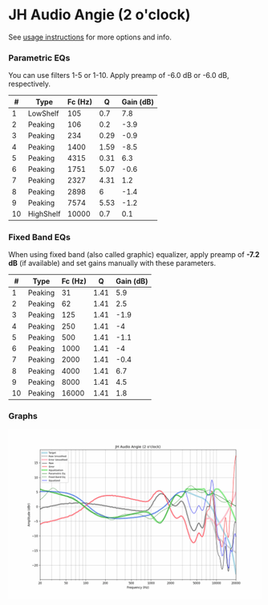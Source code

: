 # JH Audio Angie (2 o'clock)
See [usage instructions](https://github.com/jaakkopasanen/AutoEq#usage) for more options and info.

### Parametric EQs
You can use filters 1-5 or 1-10. Apply preamp of -6.0 dB or -6.0 dB, respectively.

|   # | Type      |   Fc (Hz) |    Q |   Gain (dB) |
|-----|-----------|-----------|------|-------------|
|   1 | LowShelf  |       105 | 0.7  |         7.8 |
|   2 | Peaking   |       106 | 0.2  |        -3.9 |
|   3 | Peaking   |       234 | 0.29 |        -0.9 |
|   4 | Peaking   |      1400 | 1.59 |        -8.5 |
|   5 | Peaking   |      4315 | 0.31 |         6.3 |
|   6 | Peaking   |      1751 | 5.07 |        -0.6 |
|   7 | Peaking   |      2327 | 4.31 |         1.2 |
|   8 | Peaking   |      2898 | 6    |        -1.4 |
|   9 | Peaking   |      7574 | 5.53 |        -1.2 |
|  10 | HighShelf |     10000 | 0.7  |         0.1 |

### Fixed Band EQs
When using fixed band (also called graphic) equalizer, apply preamp of **-7.2 dB** (if available) and set gains manually with these parameters.

|   # | Type    |   Fc (Hz) |    Q |   Gain (dB) |
|-----|---------|-----------|------|-------------|
|   1 | Peaking |        31 | 1.41 |         5.9 |
|   2 | Peaking |        62 | 1.41 |         2.5 |
|   3 | Peaking |       125 | 1.41 |        -1.9 |
|   4 | Peaking |       250 | 1.41 |        -4   |
|   5 | Peaking |       500 | 1.41 |        -1.1 |
|   6 | Peaking |      1000 | 1.41 |        -4   |
|   7 | Peaking |      2000 | 1.41 |        -0.4 |
|   8 | Peaking |      4000 | 1.41 |         6.7 |
|   9 | Peaking |      8000 | 1.41 |         4.5 |
|  10 | Peaking |     16000 | 1.41 |         1.8 |

### Graphs
![](./JH%20Audio%20Angie%20(2%20o'clock).png)
